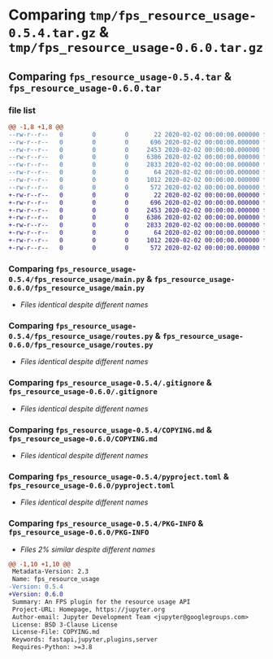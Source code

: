 # Comparing `tmp/fps_resource_usage-0.5.4.tar.gz` & `tmp/fps_resource_usage-0.6.0.tar.gz`

## Comparing `fps_resource_usage-0.5.4.tar` & `fps_resource_usage-0.6.0.tar`

### file list

```diff
@@ -1,8 +1,8 @@
--rw-r--r--   0        0        0       22 2020-02-02 00:00:00.000000 fps_resource_usage-0.5.4/fps_resource_usage/__init__.py
--rw-r--r--   0        0        0      696 2020-02-02 00:00:00.000000 fps_resource_usage-0.5.4/fps_resource_usage/main.py
--rw-r--r--   0        0        0     2453 2020-02-02 00:00:00.000000 fps_resource_usage-0.5.4/fps_resource_usage/routes.py
--rw-r--r--   0        0        0     6386 2020-02-02 00:00:00.000000 fps_resource_usage-0.5.4/.gitignore
--rw-r--r--   0        0        0     2833 2020-02-02 00:00:00.000000 fps_resource_usage-0.5.4/COPYING.md
--rw-r--r--   0        0        0       64 2020-02-02 00:00:00.000000 fps_resource_usage-0.5.4/README.md
--rw-r--r--   0        0        0     1012 2020-02-02 00:00:00.000000 fps_resource_usage-0.5.4/pyproject.toml
--rw-r--r--   0        0        0      572 2020-02-02 00:00:00.000000 fps_resource_usage-0.5.4/PKG-INFO
+-rw-r--r--   0        0        0       22 2020-02-02 00:00:00.000000 fps_resource_usage-0.6.0/fps_resource_usage/__init__.py
+-rw-r--r--   0        0        0      696 2020-02-02 00:00:00.000000 fps_resource_usage-0.6.0/fps_resource_usage/main.py
+-rw-r--r--   0        0        0     2453 2020-02-02 00:00:00.000000 fps_resource_usage-0.6.0/fps_resource_usage/routes.py
+-rw-r--r--   0        0        0     6386 2020-02-02 00:00:00.000000 fps_resource_usage-0.6.0/.gitignore
+-rw-r--r--   0        0        0     2833 2020-02-02 00:00:00.000000 fps_resource_usage-0.6.0/COPYING.md
+-rw-r--r--   0        0        0       64 2020-02-02 00:00:00.000000 fps_resource_usage-0.6.0/README.md
+-rw-r--r--   0        0        0     1012 2020-02-02 00:00:00.000000 fps_resource_usage-0.6.0/pyproject.toml
+-rw-r--r--   0        0        0      572 2020-02-02 00:00:00.000000 fps_resource_usage-0.6.0/PKG-INFO
```

### Comparing `fps_resource_usage-0.5.4/fps_resource_usage/main.py` & `fps_resource_usage-0.6.0/fps_resource_usage/main.py`

 * *Files identical despite different names*

### Comparing `fps_resource_usage-0.5.4/fps_resource_usage/routes.py` & `fps_resource_usage-0.6.0/fps_resource_usage/routes.py`

 * *Files identical despite different names*

### Comparing `fps_resource_usage-0.5.4/.gitignore` & `fps_resource_usage-0.6.0/.gitignore`

 * *Files identical despite different names*

### Comparing `fps_resource_usage-0.5.4/COPYING.md` & `fps_resource_usage-0.6.0/COPYING.md`

 * *Files identical despite different names*

### Comparing `fps_resource_usage-0.5.4/pyproject.toml` & `fps_resource_usage-0.6.0/pyproject.toml`

 * *Files identical despite different names*

### Comparing `fps_resource_usage-0.5.4/PKG-INFO` & `fps_resource_usage-0.6.0/PKG-INFO`

 * *Files 2% similar despite different names*

```diff
@@ -1,10 +1,10 @@
 Metadata-Version: 2.3
 Name: fps_resource_usage
-Version: 0.5.4
+Version: 0.6.0
 Summary: An FPS plugin for the resource usage API
 Project-URL: Homepage, https://jupyter.org
 Author-email: Jupyter Development Team <jupyter@googlegroups.com>
 License: BSD 3-Clause License
 License-File: COPYING.md
 Keywords: fastapi,jupyter,plugins,server
 Requires-Python: >=3.8
```

